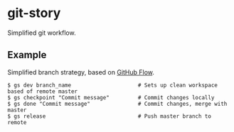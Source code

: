 # git-story


Simplified git workflow.

## Example
Simplified branch strategy, based on [GitHub Flow](http://scottchacon.com/2011/08/31/github-flow.html).

    $ gs dev branch_name                     # Sets up clean workspace based of remote master
    $ gs checkpoint "Commit message"         # Commit changes locally
    $ gs done "Commit message"               # Commit changes, merge with master
    $ gs release                             # Push master branch to remote

